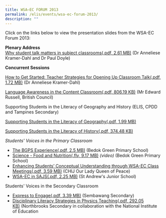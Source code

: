 ```yaml
---
title: WSA—EC FORUM 2013
permalink: /elis/events/wsa-ec-forum-2013/
description: ""
---
```

Click on the links below to view the presentation slides from the WSA-EC Forum 2013:

**Plenary Address**  
[Why student talk matters in subject classrooms(.pdf, 2.61 MB)](/files/wsa-ec-forum_plenary-address.pdf) (Dr Anneliese Kramer-Dahl and Dr Paul Doyle)

**Concurrent Sessions**

[How to Get Started: Teacher Strategies for Opening Up Classroom Talk(.pdf, 1.72 MB)](/files/teacher-strategies-for-opening-up-classroom-talk.pdf) (Dr Anneliese Kramer-Dahl)

[Language Awareness in the Content Classroom(.pdf, 806.19 KB)](/files/language-awareness-in-the-content-classroom.pdf) (Mr Edward Russell, British Council)

Supporting Students in the Literacy of Geography and History (ELIS, CPDD and Tampines Secondary)

[Supporting Students in the Literacy of Geography(.pdf, 1.99 MB)](/files/supporting-students-in-the-literacy-of-history.pdf)

[Supporting Students in the Literacy of History(.pdf, 374.48 KB)](/files/supporting-students-in-the-literacy-of-geography.pdf)

_Students' Voices in the Primary Classroom_

*   [The BGPS Experience(.pdf, 2.5 MB)](https://academyofsingaporeteachers.moe.edu.sg/docs/librariesprovider2/events-news/wsa-ec-forum-2013/the-bedok-green-primary-school-experience.pdf?sfvrsn=2858b737_2 "The BGPS Experience") (Bedok Green Primary School)
*   [Science - Food and Nutrition(.flv, 9.17 MB)](https://academyofsingaporeteachers.moe.edu.sg/docs/librariesprovider2/events-news/wsa-ec-forum-2013/bgps-01.flv?sfvrsn=e78b6066_2&download=true "Science - Food and Nutrition") _(video)_ (Bedok Green Primary School)
*   [Enhancing Students’ Conceptual Understanding through WSA-EC Class Meetings(.pdf, 3.59 MB)](https://academyofsingaporeteachers.moe.edu.sg/docs/librariesprovider2/events-news/wsa-ec-forum-2013/chij-olqp_wsaec-class-meetings.pdf?sfvrsn=cc2e7081_2 "Enhancing Students’ Conceptual Understanding through WSA-EC Class Meetings") (CHIJ Our Lady Queen of Peace)
*   [WSA-EC in SAJS(.pdf, 2.25 MB)](https://academyofsingaporeteachers.moe.edu.sg/docs/librariesprovider2/events-news/wsa-ec-forum-2013/st-andrews-junior-school.pdf?sfvrsn=d5744244_2 "WSA-EC in SAJS") (St Andrew's Junior School)

Students' Voices in the Secondary Classroom

*   [Express to Engage(.pdf, 3.39 MB)](https://academyofsingaporeteachers.moe.edu.sg/docs/librariesprovider2/events-news/wsa-ec-forum-2013/sembawang-secondary_express-to-engage.pdf?sfvrsn=e53aff64_2 "Express to Engage") (Sembawang Secondary)
*   [Disciplinary Literacy Strategies in Physics Teaching(.pdf, 292.05 KB)](https://academyofsingaporeteachers.moe.edu.sg/docs/librariesprovider2/events-news/wsa-ec-forum-2013/nbrooks-nie_disciplinary-literacy-strategies-in-physics-teaching.pdf?sfvrsn=67d3f78f_2 "Disciplinary Literacy Strategies in Physics Teaching") (Northbrooks Secondary in collaboration with the National Institute of Education